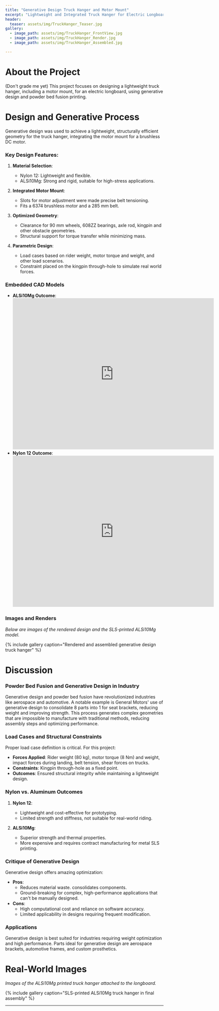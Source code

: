 ```yaml
---
title: "Generative Design Truck Hanger and Motor Mount"
excerpt: "Lightweight and Integrated Truck Hanger for Electric Longboards"
header:
  teaser: assets/img/TruckHanger_Teaser.jpg
gallery:
  - image_path: assets/img/TruckHanger_FrontView.jpg
  - image_path: assets/img/TruckHanger_Render.jpg
  - image_path: assets/img/TruckHanger_Assembled.jpg

---
```


# About the Project

(Don't grade me yet) This project focuses on designing a lightweight truck hanger, including a motor mount, for an electric longboard, using generative design and powder bed fusion printing.
# Design and Generative Process

Generative design was used to achieve a lightweight, structurally efficient geometry for the truck hanger, integrating the motor mount for a brushless DC motor.

### Key Design Features:
1. **Material Selection**:
   - Nylon 12: Lightweight and flexible.
   - ALSi10Mg: Strong and rigid, suitable for high-stress applications.

2. **Integrated Motor Mount**:
   - Slots for motor adjustment were made precise belt tensioning.
   - Fits a 6374 brushless motor and a 285 mm belt.

3. **Optimized Geometry**:
   - Clearance for 90 mm wheels, 608ZZ bearings, axle rod, kingpin and other obstacle geometries.
   - Structural support for torque transfer while minimizing mass.

4. **Parametric Design**:
   - Load cases based on rider weight, motor torque and weight, and other load scenarios.
   - Constraint placed on the kingpin through-hole to simulate real world forces.

### Embedded CAD Models
- **ALSi10Mg Outcome**:
  <iframe src="https://vanderbilt643.autodesk360.com/shares/public/SH286ddQT78850c0d8a431c63c86a9627dda?mode=embed" width="640" height="480" allowfullscreen="true" webkitallowfullscreen="true" mozallowfullscreen="true"  frameborder="0"></iframe>
- **Nylon 12 Outcome**:
  <iframe src="https://vanderbilt643.autodesk360.com/shares/public/SH286ddQT78850c0d8a410c8fac79c32fb75?mode=embed" width="640" height="480" allowfullscreen="true" webkitallowfullscreen="true" mozallowfullscreen="true"  frameborder="0"></iframe>

### Images and Renders
*Below are images of the rendered design and the SLS-printed ALSi10Mg model.*

{% include gallery caption="Rendered and assembled generative design truck hanger" %}

# Discussion

### Powder Bed Fusion and Generative Design in Industry
Generative design and  powder bed fusion have revolutionized industries like aerospace and automotive. A notable example is General Motors' use of generative design to consolidate 8 parts into 1 for seat brackets, reducing weight and improving strength. This process generates complex geometries that are impossible to manufacture with traditional methods, reducing assembly steps and optimizing performance.

### Load Cases and Structural Constraints
Proper load case definition is critical. For this project:
- **Forces Applied**: Rider weight (80 kg), motor torque (8 Nm) and weight, impact forces during landing, belt tension, shear forces on trucks.
- **Constraints**: Kingpin through-hole as a fixed point.
- **Outcomes**: Ensured structural integrity while maintaining a lightweight design.

### Nylon vs. Aluminum Outcomes
1. **Nylon 12**:
   - Lightweight and cost-effective for prototyping.
   - Limited strength and stiffness, not suitable for real-world riding.

2. **ALSi10Mg**:
   - Superior strength and thermal properties.
   - More expensive and requires contract manufacturing for metal SLS printing.

### Critique of Generative Design
Generative design offers amazing optimization:
- **Pros**:
  - Reduces material waste. consolidates components.
  - Ground-breaking for complex, high-performance applications that can't be manually designed.
- **Cons**:
  - High computational cost and reliance on software accuracy.
  - Limited applicability in designs requiring frequent modification.

### Applications
Generative design is best suited for industries requiring weight optimization and high performance. Parts ideal for generative design are aerospace brackets, automotive frames, and custom prosthetics.

# Real-World Images
*Images of the ALSi10Mg printed truck hanger attached to the longboard.*

{% include gallery caption="SLS-printed ALSi10Mg truck hanger in final assembly" %}

---
